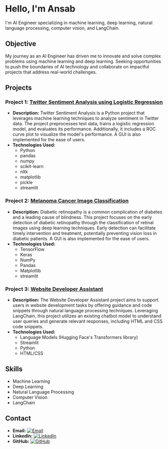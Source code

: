 # Hello, I'm Ansab
 I'm AI Engineer specializing in machine learning, deep learning, natural language processing, computer vision, and LangChain.

## Objective
My journey as an AI Engineer has driven me to innovate and solve complex problems using machine learning and deep learning. Seeking opportunities to push the boundaries of AI technology and collaborate on impactful projects that address real-world challenges.

## Projects

### Project 1: [Twitter Sentiment Analysis using Logistic Regression](https://github.com/Ansab-Sultan/Sentiment-Analysis/tree/main/Twitter%20Sentiment%20Analysis%20using%20Logistic%20Regression)
- **Description:** Twitter Sentiment Analysis is a Python project that leverages machine learning techniques to analyze sentiment in Twitter data. The project preprocesses text data, trains a logistic regression model, and evaluates its performance. Additionally, it includes a ROC curve plot to visualize the model's performance. A GUI is also implemented for the ease of users.
- **Technologies Used:**
  - Python
  - pandas
  - numpy
  - scikit-learn
  - nltk
  - matplotlib
  - pickle
  - streamlit

### Project 2: [Melanoma Cancer Image Classification](https://github.com/Ansab-Sultan/Image-Classification/tree/main/Melanoma%20Cancer%20Image%20Classification)
- **Description:** Diabetic retinopathy is a common complication of diabetes and a leading cause of blindness. This project focuses on the early detection of diabetic retinopathy through the classification of retinal images using deep learning techniques. Early detection can facilitate timely intervention and treatment, potentially preventing vision loss in diabetic patients. A GUI is also implemented for the ease of users.
- **Technologies Used:**
  - TensorFlow
  - Keras
  - NumPy
  - Pandas
  - Matplotlib
  - streamlit
   
### Project 3: [Website Developer Assistant](https://github.com/Ansab-Sultan/ChatBots/tree/main/Website%20Developer%20Assistant)
- **Description:** The Website Developer Assistant project aims to support users in website development tasks by offering guidance and code snippets through natural language processing techniques. Leveraging LangChain, this project utilizes an existing chatbot model to understand user queries and generate relevant responses, including HTML and CSS code snippets.
- **Technologies Used:**
  - Language Models (Hugging Face's Transformers library)
  - Streamlit
  - Python
  - HTML/CSS

## Skills
- Machine Learning
- Deep Learning
- Natural Language Processing
- Computer Vision
- LangChain

## Contact
- **Email:** [![Email](email_icon.png)](mailto:your.email@example.com)
- **LinkedIn:** [![LinkedIn](linkedin_icon.png)](https://www.linkedin.com/in/your-profile/)
- **GitHub:** [![GitHub](github_icon.png)](https://github.com/yourusername)
